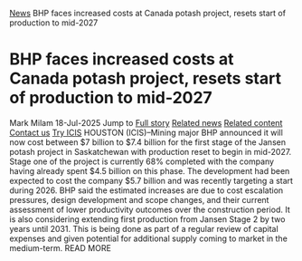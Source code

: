 [News](https://www.icis.com/explore/resources/news/) BHP faces increased costs at Canada potash project, resets start of production to mid-2027
# BHP faces increased costs at Canada potash project, resets start of production to mid-2027
Mark Milam
18-Jul-2025
Jump to
[Full story](https://www.icis.com/explore/resources/news/2025/07/18/11120671/bhp-faces-increased-costs-at-canada-potash-project-resets-start-of-production-to-mid-2027/#full-story)
[Related news](https://www.icis.com/explore/resources/news/2025/07/18/11120671/bhp-faces-increased-costs-at-canada-potash-project-resets-start-of-production-to-mid-2027/#related-articles)
[Related content](https://www.icis.com/explore/resources/news/2025/07/18/11120671/bhp-faces-increased-costs-at-canada-potash-project-resets-start-of-production-to-mid-2027/#related-contents)
[Contact us](https://www.icis.com/explore/resources/news/2025/07/18/11120671/bhp-faces-increased-costs-at-canada-potash-project-resets-start-of-production-to-mid-2027/#contact-us)
[Try ICIS](https://www.icis.com/explore/contact/try-icis-today/?intcmp=individual-news_try-icis)
HOUSTON (ICIS)–Mining major BHP announced it will now cost between $7 billion to $7.4 billion for the first stage of the Jansen potash project in Saskatchewan with production reset to begin in mid-2027. 
Stage one of the project is currently 68% completed with the company having already spent $4.5 billion on this phase. 
The development had been expected to cost the company $5.7 billion and was recently targeting a start during 2026. 
BHP said the estimated increases are due to cost escalation pressures, design development and scope changes, and their current assessment of lower productivity outcomes over the construction period. 
It is also considering extending first production from Jansen Stage 2 by two years until 2031. 
This is being done as part of a regular review of capital expenses and given potential for additional supply coming to market in the medium-term. 
READ MORE